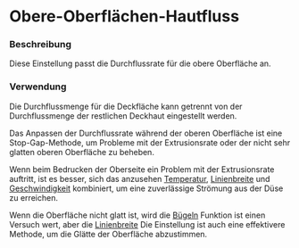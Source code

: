 Obere-Oberflächen-Hautfluss
====
### **Beschreibung**
Diese Einstellung passt die Durchflussrate für die obere Oberfläche an. 

### **Verwendung**
Die Durchflussmenge für die Deckfläche kann getrennt von der Durchflussmenge der restlichen Deckhaut eingestellt werden.

Das Anpassen der Durchflussrate während der oberen Oberfläche ist eine Stop-Gap-Methode, um Probleme mit der Extrusionsrate oder der nicht sehr glatten oberen Oberfläche zu beheben.

Wenn beim Bedrucken der Oberseite ein Problem mit der Extrusionsrate auftritt, ist es besser, sich das anzusehen [Temperatur](material_print_temperature.md), [Linienbreite](../experimental/roofing_line_width.md) und [Geschwindigkeit](../speed/speed_roofing.md) kombiniert, um eine zuverlässige Strömung aus der Düse zu erreichen.

Wenn die Oberfläche nicht glatt ist, wird die [Bügeln](../shell/ironing_enabled.md) Funktion ist einen Versuch wert, aber die [Linienbreite](../experimental/roofing_line_width.md) Die Einstellung ist auch eine effektivere Methode, um die Glätte der Oberfläche abzustimmen.

